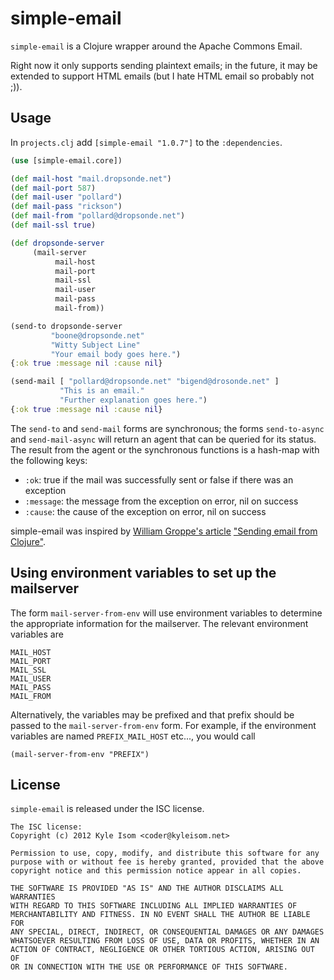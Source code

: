 # simple-email

`simple-email` is a Clojure wrapper around the Apache Commons Email.

Right now it only supports sending plaintext emails; in the future, it
may be extended to support HTML emails (but I hate HTML email so probably
not ;)).

## Usage

In `projects.clj` add `[simple-email "1.0.7"]` to the `:dependencies`.

```clojure
(use [simple-email.core])

(def mail-host "mail.dropsonde.net")
(def mail-port 587)
(def mail-user "pollard")
(def mail-pass "rickson")
(def mail-from "pollard@dropsonde.net")
(def mail-ssl true)

(def dropsonde-server
     (mail-server
          mail-host
          mail-port
          mail-ssl
          mail-user
          mail-pass
          mail-from))

(send-to dropsonde-server
         "boone@dropsonde.net" 
         "Witty Subject Line" 
         "Your email body goes here.")
{:ok true :message nil :cause nil}

(send-mail [ "pollard@dropsonde.net" "bigend@drosonde.net" ]
           "This is an email."
           "Further explanation goes here.")
{:ok true :message nil :cause nil}
```

The `send-to` and `send-mail` forms are synchronous; the forms `send-to-async` and
`send-mail-async` will return an agent that can be queried for its status. The result
from the agent or the synchronous functions is a hash-map with the following keys:

* `:ok`: true if the mail was successfully sent or false if there was an exception
* `:message`: the message from the exception on error, nil on success
* `:cause`: the cause of the exception on error, nil on success

simple-email was inspired by [William Groppe's article](http://will.groppe.us/)
["Sending email from Clojure"](http://will.groppe.us/post/406065542/sending-email-from-clojure).

## Using environment variables to set up the mailserver
The form `mail-server-from-env` will use environment variables to determine
the appropriate information for the mailserver. The relevant environment 
variables are

```
MAIL_HOST
MAIL_PORT
MAIL_SSL
MAIL_USER
MAIL_PASS
MAIL_FROM
```

Alternatively, the variables may be prefixed and that prefix should be passed
to the `mail-server-from-env` form. For example, if the environment variables
are named `PREFIX_MAIL_HOST` etc..., you would call

```
(mail-server-from-env "PREFIX")
```


## License

`simple-email` is released under the ISC license.

```
The ISC license:
Copyright (c) 2012 Kyle Isom <coder@kyleisom.net>

Permission to use, copy, modify, and distribute this software for any
purpose with or without fee is hereby granted, provided that the above 
copyright notice and this permission notice appear in all copies.

THE SOFTWARE IS PROVIDED "AS IS" AND THE AUTHOR DISCLAIMS ALL WARRANTIES
WITH REGARD TO THIS SOFTWARE INCLUDING ALL IMPLIED WARRANTIES OF
MERCHANTABILITY AND FITNESS. IN NO EVENT SHALL THE AUTHOR BE LIABLE FOR
ANY SPECIAL, DIRECT, INDIRECT, OR CONSEQUENTIAL DAMAGES OR ANY DAMAGES
WHATSOEVER RESULTING FROM LOSS OF USE, DATA OR PROFITS, WHETHER IN AN
ACTION OF CONTRACT, NEGLIGENCE OR OTHER TORTIOUS ACTION, ARISING OUT OF
OR IN CONNECTION WITH THE USE OR PERFORMANCE OF THIS SOFTWARE. 

```
